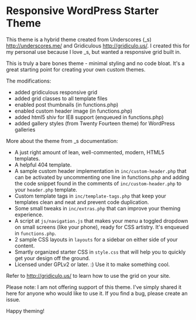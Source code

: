 Responsive WordPress Starter Theme
==================================

This theme is a hybrid theme created from Underscores (_s) http://underscores.me/ and Gridiculous http://gridiculo.us/. I created this for my personal use because I love _s, but wanted a responsive grid built in.

This is truly a bare bones theme - minimal styling and no code bloat. It's a great starting point for creating your own custom themes.

The modifications:
* added gridiculous responsive grid
* added grid classes to all template files
* enabled post thumbnails (in functions.php)
* enabled custom header image (in functions.php)
* added html5 shiv for IE8 support (enqueued in functions.php)
* added gallery styles (from Twenty Fourteen theme) for WordPress galleries

More about the theme from _s documentation:

* A just right amount of lean, well-commented, modern, HTML5 templates.
* A helpful 404 template.
* A sample custom header implementation in `inc/custom-header.php` that can be activated by uncommenting one line in functions.php and adding the code snippet found in the comments of `inc/custom-header.php` to your `header.php` template.
* Custom template tags in `inc/template-tags.php` that keep your templates clean and neat and prevent code duplication.
* Some small tweaks in `inc/extras.php` that can improve your theming experience.
* A script at `js/navigation.js` that makes your menu a toggled dropdown on small screens (like your phone), ready for CSS artistry. It's enqueued in `functions.php`.
* 2 sample CSS layouts in `layouts` for a sidebar on either side of your content.
* Smartly organized starter CSS in `style.css` that will help you to quickly get your design off the ground.
* Licensed under GPLv2 or later. :) Use it to make something cool.

Refer to http://gridiculo.us/ to learn how to use the grid on your site.

Please note: I am not offering support of this theme. I've simply shared it here for anyone who would like to use it. If you find a bug, please create an issue.

Happy theming!

